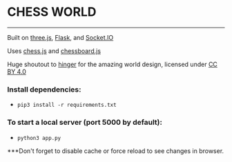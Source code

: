# CHESS WORLD

---

Built on [three.js](https://threejs.org/), [Flask](https://flask.palletsprojects.com/en/1.1.x/), and [Socket.IO](https://socket.io/)

Uses [chess.js](https://github.com/jhlywa/chess.js) and [chessboard.js](https://chessboardjs.com/index.html)

Huge shoutout to [hinger](https://sketchfab.com/hinger) for the amazing world design, licensed under [CC BY 4.0](https://creativecommons.org/licenses/by/4.0/)

### Install dependencies:
- `pip3 install -r requirements.txt`

### To start a local server (port 5000 by default):
- `python3 app.py`


***Don't forget to disable cache or force reload to see changes in browser.
